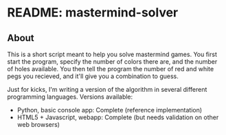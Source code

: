 # README: mastermind-solver

## About

This is a short script meant to help you solve mastermind games. 
You first start the program, specify the number of colors there are, and the number of holes
available. You then tell the program the number of red and white pegs you recieved, and 
it'll give you a combination to guess.

Just for kicks, I'm writing a version of the algorithm in several different programming 
languages. Versions available:

*   Python, basic console app: Complete (reference implementation)
*   HTML5 + Javascript, webapp: Complete (but needs validation on other web browsers)


